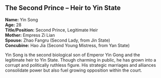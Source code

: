## The Second Prince – Heir to Yin State  
**Name:** Yin Song  
**Age:** 28  
**Title/Position:** Second Prince, Legitimate Heir  
**Mother:** Empress Zi Lian  
**Spouse:** Zhao Fangru (Second Lady, from Jin State)  
**Concubine:** Hao Jia (Second Young Mistress, from Yan State)

Yin Song is the second biological son of Emperor Yin Gong and the legitimate heir to Yin State. Though charming in public, he has grown into a corrupt and politically ruthless figure. His strategic marriages and alliances consolidate power but also fuel growing opposition within the court.

